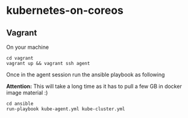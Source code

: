 # kubernetes-on-coreos


## Vagrant


On your machine

```
cd vagrant
vagrant up && vagrant ssh agent
```

Once in the agent session run the ansible playbook as following 

**Attention:** This will take a long time as it has to pull a few GB in docker image material :)

```
cd ansible
run-playbook kube-agent.yml kube-cluster.yml
```